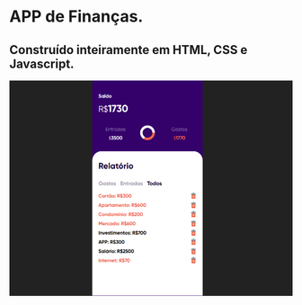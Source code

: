 # APP de Finanças.
## Construído inteiramente em HTML, CSS e Javascript.

![APP](https://raw.githubusercontent.com/joelsongsouzza/financas/master/financas.png)
